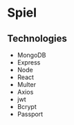# Spiel

## Technologies

- MongoDB 
- Express
- Node
- React
- Multer
- Axios
- jwt
- Bcrypt
- Passport
